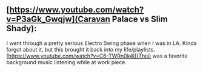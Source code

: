 [https://www.youtube.com/watch?v=P3aGk_Gwqjw](Caravan Palace vs Slim Shady):
---

I went through a pretty serious Electro Swing phase when I was in LA. Kinda forgot about it, but this brought it back into my life/playlists. [https://www.youtube.com/watch?v=C6-TWRn0k4I](This) was a favorite background music listening while at work piece.

